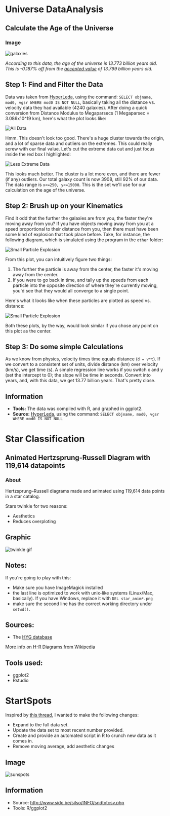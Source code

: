 # Universe DataAnalysis
## Calculate the Age of the Universe

### Image

![galaxies](https://user-images.githubusercontent.com/8587332/35609972-7bfc709a-0614-11e8-85fc-6799263db805.png)

*According to this data, the age of the universe is 13.773 billion years old. This is -0.187% off from the [accepted value](https://en.wikipedia.org/wiki/Age_of_the_universe) of 13.799 billion years old.*

## Step 1: Find and Filter the Data

Data was taken from [HyperLeda](http://leda.univ-lyon1.fr/leda/fullsql.html), using the command: `SELECT objname, mod0, vgsr WHERE mod0 IS NOT NULL`, basically taking all the distance vs. velocity data they had available (4240 galaxies). After doing a quick conversion from Distance Modulus to Megaparsecs (1 Megaparsec = 3.086x10^19 km), here's what the plot looks like:

![All Data](https://raw.githubusercontent.com/zonination/galaxies/master/other/Rplot01.png)

Hmm. This doesn't look too good. There's a huge cluster towards the origin, and a lot of sparse data and outliers on the extremes. This could really screw with our final value. Let's cut the extreme data out and just focus inside the red box I highlighted:

![Less Extreme Data](https://raw.githubusercontent.com/zonination/galaxies/master/other/Rplot02.png)

This looks much better. The cluster is a lot more even, and there are fewer (if any) outliers. Our total galaxy count is now 3908, still 92% of our data. The data range is `x<=250, y<=15000`. This is the set we'll use for our calculation on the age of the universe.

## Step 2: Brush up on your Kinematics

Find it odd that the further the galaxies are from you, the faster they're moving away from you? If you have objects moving away from you at a speed proportional to their distance from you, then there must have been some kind of explosion that took place before. Take, for instance, the following diagram, which is simulated using the program in the `other` folder:

![Small Particle Explosion](https://raw.githubusercontent.com/zonination/galaxies/master/other/Rplot03.png)

From this plot, you can intuitively figure two things:

1. The further the particle is away from the center, the faster it's moving away from the center.
2. If you were to go back in time, and tally up the speeds from each particle into the opposite direction of where they're currently moving, you'd see that they would all converge to a single point.

Here's what it looks like when these particles are plotted as speed vs. distance:

![Small Particle Explosion](https://raw.githubusercontent.com/zonination/galaxies/master/other/Rplot04.png)

Both these plots, by the way, would look similar if you chose any point on this plot as the center. 

## Step 3: Do some simple Calculations

As we know from physics, velocity times time equals distance (`d = v*t`). If we convert to a consistent set of units, divide distance (km) over velocity (km/s), we get time (s). A simple regression line works if you switch x and y (set the intercept to 0); the slope will be time in seconds. Convert into years, and, with this data, we get 13.77 billion years. That's pretty close.

## Information

* **Tools:** The data was compiled with R, and graphed in ggplot2.
* **Source:** [HyperLeda](http://leda.univ-lyon1.fr/leda/fullsql.html), using the command: `SELECT objname, mod0, vgsr WHERE mod0 IS NOT NULL`

# Star Classification
## Animated Hertzsprung-Russell Diagram with 119,614 datapoints

### About

Hertzsprung–Russell diagrams made and animated using 119,614 data points in a star catalog.

Stars twinkle for two reasons:

* Aesthetics
* Reduces overploting

## Graphic

![twinkle gif](https://user-images.githubusercontent.com/8587332/35610263-7bba74d2-0615-11e8-925a-0dc096f42c67.jpg)

## Notes:

If you're going to play with this:

* Make sure you have ImageMagick installed
* the last line is optimized to work with unix-like systems (Linux/Mac, basically). If you have Windows, replace it with `DEL star_anim*.png`
* make sure the second line has the correct working directory under `setwd()`.

## Sources:

* The [HYG database](http://www.astronexus.com/hyg)

[More info on H-R Diagrams from Wikipedia](https://en.wikipedia.org/wiki/Hertzsprung%E2%80%93Russell_diagram)

## Tools used:

* ggplot2
* Rstudio

# StartSpots

Inspired by [this thread](https://www.reddit.com/r/dataisbeautiful/comments/3ilzsi/daily_sunspot_number_1900_to_aug_2015_with_11/), I wanted to make the following changes:

* Expand to the full data set.
* Update the data set to most recent number provided.
* Create and provide an automated script in R to crunch new data as it comes in.
* Remove moving average, add aesthetic changes

## Image

![sunspots](https://user-images.githubusercontent.com/8587332/35610355-d1d51fd4-0615-11e8-8932-655ec997a5eb.png)

## Information

* Source: http://www.sidc.be/silso/INFO/sndtotcsv.php
* Tools: R/ggplot2



